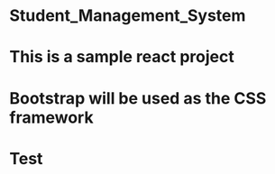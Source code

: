 # Student_Management_System
# This is a sample react project
# Bootstrap will be used as the CSS framework
# Test